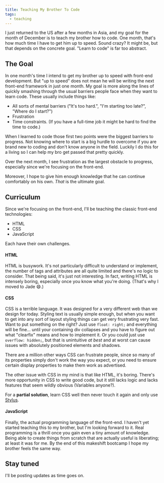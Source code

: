 ```yaml
---
title: Teaching My Brother To Code
tags:
  - teaching
---
```


I just returned to the US after a few months in Asia, and my goal for the month of December is to teach my brother how to code. One month, that's how much time I have to get him up to speed. Sound crazy? It might be, but that depends on the concrete goal. "Learn to code" is far too abstract.

## The Goal

In one month's time I intend to get my brother up to speed with front-end development. But "up to speed" does not mean he will be writing the next front-end framework in just one month. My goal is more along the lines of quickly smashing through the usual barriers people face when they want to learn code. These usually include things like:

* All sorts of mental barriers ("It's too hard.", "I'm starting too late?", "Where do I start?")
* Frustration
* Time constraints. (If you have a full-time job it might be hard to find the time to code.)

When I learned to code those first two points were the biggest barriers to progress. Not knowing where to start is a big hurdle to overcome if you are brand new to coding and don't know anyone in the field. Luckily I do this for a living so I can help my bro get passed that pretty quickly.

Over the next month, I see frustration as the largest obstacle to progress, especially since we're focusing on the front-end.

Moreover, I hope to give him enough knowledge that he can continue comfortably on his own. _That_ is the ultimate goal.

## Curriculum

Since we're focusing on the front-end, I'll be teaching the classic front-end technologies:

* HTML
* CSS
* JavaScript

Each have their own challenges.

#### HTML

HTML is busywork. It's not particularly difficult to understand or implement, the number of tags and attributes are all quite limited and there's no logic to consider. That being said, it's just not interesting. In fact, writing HTML is intensely boring, especially once you know what you're doing. (That's why I moved to Jade :smile:.)

#### CSS

CSS is a terrible language. It was designed for a very different web than we design for today. Styling text is usually simple enough, but when you want to get into any sort of layout styling things can get very frustrating very fast. Want to put something on the right? Just use `float: right;` and everything will be fine... until your containing div collapses and you have to figure out what "clearfix" means and how to implement it. Or you could just use `overflow: hidden;`, but that is unintuitive _at best_ and at worst can cause issues with absolutely positioned elements and shadows.

There are a million other ways CSS can frustrate people, since so many of its properties simply don't work the way you expect, or you need to ensure certain display properties to make them work as advertised.

The other issue with CSS in my mind is that like HTML, it's boring. There's more opportunity in CSS to write good code, but it still lacks logic and lacks features that seem wildly obvious (Variables anyone?).

For a **partial solution**, learn CSS well then never touch it again and only use [Stylus][stylus].

[stylus]: http://learnboost.github.io/stylus/

#### JavaScript

Finally, the actual programming language of the front-end. I haven't yet started teaching this to my brother, but I'm looking forward to it. Real programming is a thrill once you gain even a tiny amount of knowledge. Being able to create things from scratch that are actually useful is liberating; at least it was for me. By the end of this makeshift bootcamp I hope my brother feels the same way.

## Stay tuned

I'll be posting updates as time goes on.
